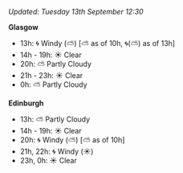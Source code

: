 *Updated: Tuesday 13th September 12:30*

**Glasgow**

* 13h: :cyclone: Windy (:partly_sunny:) [:partly_sunny: as of 10h, :cyclone:(:partly_sunny:) as of 13h]
* 14h - 19h: :sunny: Clear
* 20h: :partly_sunny: Partly Cloudy
* 21h - 23h: :sunny: Clear
* 0h: :partly_sunny: Partly Cloudy

**Edinburgh**

* 13h: :partly_sunny: Partly Cloudy
* 14h - 19h: :sunny: Clear
* 20h: :cyclone: Windy (:partly_sunny:) [:partly_sunny: as of 10h]
* 21h, 22h: :cyclone: Windy (:sunny:)
* 23h, 0h: :sunny: Clear
